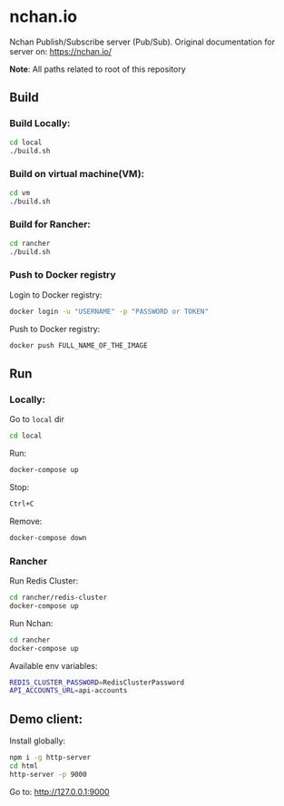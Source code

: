 # nchan.io

Nchan Publish/Subscribe server (Pub/Sub). 
Original documentation for server on: https://nchan.io/

**Note**: All paths related to root of this repository

## Build

### Build Locally:

```bash
cd local
./build.sh
```

### Build on virtual machine(VM):

```bash
cd vm
./build.sh
```

### Build for Rancher:

```bash
cd rancher
./build.sh
```

### Push to Docker registry

Login to Docker registry:

```bash
docker login -u "USERNAME" -p "PASSWORD or TOKEN"
```

Push to Docker registry:

```bash
docker push FULL_NAME_OF_THE_IMAGE
```

## Run

### Locally:
Go to `local` dir
```bash
cd local
```
Run:
```bash
docker-compose up
```
Stop:
```bash
Ctrl+C
```

Remove:
```bash
docker-compose down
```

### Rancher

Run Redis Cluster:

```bash
cd rancher/redis-cluster
docker-compose up
```

Run Nchan:

 ```bash
 cd rancher
 docker-compose up
 ```

Available env variables:
```bash
REDIS_CLUSTER_PASSWORD=RedisClusterPassword
API_ACCOUNTS_URL=api-accounts
```

## Demo client:

Install globally:

```bash
npm i -g http-server
cd html
http-server -p 9000
```

Go to:
http://127.0.0.1:9000 